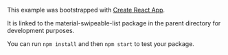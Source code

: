 This example was bootstrapped with [Create React App](https://github.com/facebook/create-react-app).

It is linked to the material-swipeable-list package in the parent directory for development purposes.

You can run `npm install` and then `npm start` to test your package.
